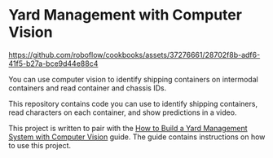 # Yard Management with Computer Vision

https://github.com/roboflow/cookbooks/assets/37276661/28702f8b-adf6-41f5-b27a-bce9d44e88c4

You can use computer vision to identify shipping containers on intermodal containers and read container and chassis IDs.

This repository contains code you can use to identify shipping containers, read characters on each container, and show predictions in a video.

This project is written to pair with the [How to Build a Yard Management System with Computer Vision](https://blog.roboflow.com/yard-management-computer-vision/) guide. The guide contains instructions on how to use this project.

